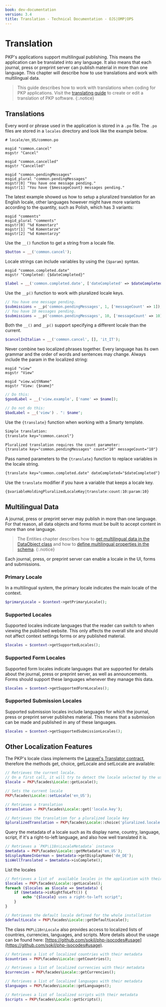 ```yaml
---
book: dev-documentation
version: 3.4
title: Translation - Technical Documentation - OJS|OMP|OPS
---
```


# Translation

PKP's applications support multilingual publishing. This means the application can be translated into any language. It also means that each journal, press or preprint server can publish material in more than one language. This chapter will describe how to use translations and work with multilingual data.

> This guide describes how to work with translations when coding for PKP applications. Visit the [translating guide](./translating) to create or edit a translation of PKP software.
{:.notice}

## Translations

Every word or phrase used in the application is stored in a `.po` file. The `.po` files are stored in a `locales` directory and look like the example below.

```po
# locale/en_US/common.po

msgid "common.cancel"
msgstr "Cancel"

msgid "common.cancelled"
msgstr "Cancelled"

msgid "common.pendingMessages"
msgid_plural "common.pendingMessages"
msgstr[0] "You have one message pending."
msgstr[1] "You have {$messageCount} messages pending."
```

The latest example showed us how to setup a pluralized translation for an English locale, other languages however might have more variants according to the quantity, such as Polish, which has 3 variants:

```po
msgid "comments"
msgid_plural "comments"
msgstr[0] "%d Komentarz"
msgstr[1] "%d Komentarze"
msgstr[2] "%d Komentarzy"
```

Use the `__()` function to get a string from a locale file.

```php
$button = __('common.cancel');
```

Locale strings can include variables by using the `{$param}` syntax.

```
msgid "common.completed.date"
msgstr "Completed: {$dateCompleted}"
```

```php
$label = __('common.completed.date', ['dateCompleted' => $dateCompleted]);
```

Use the `__p()` function to work with pluralized locale keys.

```php
// You have one message pending.
$submissions = __p('common.pendingMessages', 1, ['messageCount' => 1]);
// You have 10 messages pending.
$submissions = __p('common.pendingMessages', 10, ['messageCount' => 10]);
```

Both the `__()` and `__p()` support specifying a different locale than the current.

```php
$cancelInItalian = __('common.cancel', [], 'it_IT');
```

Never combine two localized phrases together. Every language has its own grammar and the order of words and sentences may change. Always include the param in the localized string:

```po
msgid "view"
msgstr "View"

msgid "view.withName"
msgstr "View: {$name}"
```

```php
// Do this:
$goodLabel = __('view.example', ['name' => $name]);

// Do not do this:
$badLabel = __('view') . ": $name";
```

Use the `{translate}` function when working with a Smarty template.

```html
Simple translation:
{translate key="common.cancel"}

Pluralized translation requires the count parameter:
{translate key="common.pendingMessages" count="10" messageCount="10"}
```

Pass named parameters to the `{translate}` function to replace variables in the locale string.

```html
{translate key="common.completed.date" dateCompleted="$dateCompleted"}
```

Use the `translate` modifier if you have a variable that keeps a locale key.

```
{$variableHoldingPluralizedLocaleKey|translate:count:10:param:10}
```

## Multilingual Data

A journal, press or preprint server may publish in more than one language. For that reason, all data objects and forms must be built to accept content in more than one language.

> The Entities chapter describes how to [get multilingual data in the DataObject class](/dev/documentation/en/architecture-entities#dataobject-class) and how to [define multilingual properties in the schema](/dev/documentation/en/architecture-entities#multilingual).
{:.notice}

Each journal, press, or preprint server can enable a locale in the UI, forms and submissions.

### Primary Locale

In a multilingual system, the primary locale indicates the main locale of the context.

```php
$primaryLocale = $context->getPrimaryLocale();
```

### Supported Locales

Supported locales indicate languages that the reader can switch to when viewing the published website. This only affects the overall site and should not affect context settings forms or any published material.

```php
$locales = $context->getSupportedLocales();
```

### Supported Form Locales

Supported form locales indicate languages that are supported for details about the journal, press or preprint server, as well as announcements. Forms should support these languages whenever they manage this data.

```php
$locales = $context->getSupportedFormLocales();
```

### Supported Submission Locales

Supported submission locales include languages for which the journal, press or preprint server publishes material. This means that a submission can be made and published in any of these languages.

```php
$locales = $context->getSupportedSubmissionLocales();
```

## Other Localization Features

The PKP's locale class implements the [Laravel's Translator contract](https://github.com/illuminate/contracts/blob/9.x/Translation/Translator.php), therefore the methods get, choice, getLocale and setLocale are available:

```php
// Retrieves the current locale.
// On a first call, it will try to detect the locale selected by the user or fallback to the journal's primary locale
$locale = PKP\facades\Locale::getLocale();

// Sets the current locale
PKP\facades\Locale::setLocale('en_US');

// Retrieves a translation
$translation = PKP\facades\Locale::get('locale.key');

// Retrieves the translation for a pluralized locale key
$pluralizedTranslation = PKP\facades\Locale::choice('pluralized.locale.key', 123);
```

Query the metadata of a locale such as its display name, country, language, script, if it's a right-to-left language, and also how well translated it is.

```php
// Retrieves a `PKP\i18n\LocaleMetadata` instance
$metadata = PKP\facades\Locale::getMetadata('en_US');
$displayNameInGerman = $metadata->getDisplayName('de_DE');
$isWellTranslated = $metadata->isComplete();
```

List the locales

```php
// Retrieves a list of  available locales in the application with their metadata
$locales = PKP\facades\Locale::getLocales();
foreach ($locales as $locale => $metadata) {
    if ($metadata->isRightToLeft()) {
        echo "{$locale} uses a right-to-left script";
    }
}
```

```php
// Retrieves the default locale defined for the whole installation
$defaultLocale = PKP\facades\Locale::getDefaultLocale();
```

The class `PKP\i18n\Locale` also provides access to localized lists of countries, currencies, languages, and scripts. More details about the usage can be found here: [https://github.com/sokil/php-isocodes#usage](https://github.com/sokil/php-isocodes#usage).

```php
// Retrieves a list of localized countries with their metadata
$countries = PKP\facades\Locale::getCountries();

// Retrieves a list of localized currencies with their metadata
$currencies = PKP\facades\Locale::getCurrencies();

// Retrieves a list of localized languages with their metadata
$languages = PKP\facades\Locale::getLanguages();

// Retrieves a list of localized scripts with their metadata
$scripts = PKP\facades\Locale::getScripts();
```
